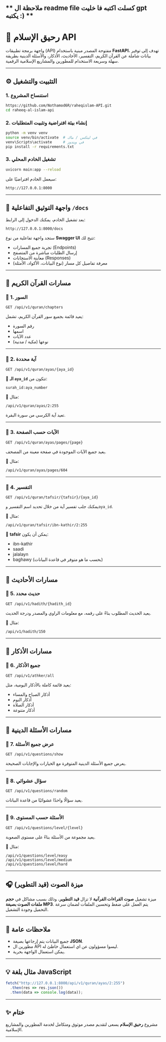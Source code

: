 ** ملاحظة ال readme file كسلت اكتبه فا خليت gpt يكتبه :) **
---

# 🌿 رحيق الإسلام API

واجهة برمجة تطبيقات (API) مفتوحة المصدر مبنية باستخدام **FastAPI**، تهدف إلى توفير بيانات شاملة عن القرآن الكريم، التفسير، الأحاديث، الأذكار، والأسئلة الدينية بطريقة سهلة وسريعة الاستخدام للمطورين والمشاريع الإسلامية الرقمية.

---

## ⚙️ التثبيت والتشغيل

### 1. استنساخ المشروع

```bash
https://github.com/Nothamod6R/raheqislam-API.git
cd raheeq-al-islam-api
```

### 2. إنشاء بيئة افتراضية وتثبيت المتطلبات

```bash
python -m venv venv
source venv/bin/activate  # في لينكس / ماك
venv\Scripts\activate     # في ويندوز
pip install -r requirements.txt
```

### 3. تشغيل الخادم المحلي

```bash
uvicorn main:app --reload
```

سيعمل الخادم افتراضيًا على:

```
http://127.0.0.1:8000
```

---

## 📖 واجهة التوثيق التفاعلية `/docs`

بعد تشغيل الخادم، يمكنك الدخول إلى الرابط:

```
http://127.0.0.1:8000/docs
```

ستجد واجهة تفاعلية من نوع **Swagger UI** تتيح لك:

* تجربة جميع المسارات (Endpoints)
* إرسال الطلبات مباشرة من المتصفح
* معاينة الاستجابات (Responses)
* معرفة تفاصيل كل مسار (نوع البيانات، الأكواد، الأمثلة)

---

## 🕋 مسارات القرآن الكريم

### 🔹 **1. السور**

```
GET /api/v1/quran/chapters
```

يعيد قائمة بجميع سور القرآن الكريم، تشمل:

* رقم السورة
* اسمها
* عدد الآيات
* نوعها (مكية / مدنية)

---

### 🔹 **2. آية محددة**

```
GET /api/v1/quran/ayas/{aya_id}
```

📌 **الـ `aya_id`** تتكون من:

```
surah_id:aya_number
```

🔸 مثال:

```
/api/v1/quran/ayas/2:255
```

تعيد آية الكرسي من سورة البقرة.

---

### 🔹 **3. الآيات حسب الصفحة**

```
GET /api/v1/quran/ayas/pages/{page}
```

يعيد جميع الآيات الموجودة في صفحة معينة من المصحف.

🔸 مثال:

```
/api/v1/quran/ayas/pages/604
```

---

### 🔹 **4. التفسير**

```
GET /api/v1/quran/tafsir/{tafsir}/{aya_id}
```

يمكنك جلب تفسير آية من خلال تحديد اسم التفسير و`aya_id`.

🔸 مثال:

```
/api/v1/quran/tafsir/ibn-kathir/2:255
```

🔹 **tafsir** يمكن أن يكون:

* ibn-kathir
* saadi
* jalalayn
* baghawy
  (بحسب ما هو متوفر في قاعدة البيانات)

---

## 📜 مسارات الأحاديث

### 🔹 **5. حديث محدد**

```
GET /api/v1/hadith/{hadith_id}
```

يعيد الحديث المطلوب بناءً على رقمه، مع معلومات الراوي والمصدر ودرجة الحديث.

🔸 مثال:

```
/api/v1/hadith/150
```

---

## 🤲 مسارات الأذكار

### 🔹 **6. جميع الأذكار**

```
GET /api/v1/athker/all
```

يعيد قائمة كاملة بالأذكار اليومية، مثل:

* أذكار الصباح والمساء
* أذكار النوم
* أذكار الصلاة
* أذكار متنوعة

---

## 🧠 مسارات الأسئلة الدينية

### 🔹 **7. عرض جميع الأسئلة**

```
GET /api/v1/questions/show
```

يعرض جميع الأسئلة الدينية المتوفرة مع الخيارات والإجابات الصحيحة.

---

### 🔹 **8. سؤال عشوائي**

```
GET /api/v1/questions/random
```

يعيد سؤالًا واحدًا عشوائيًا من قاعدة البيانات.

---

### 🔹 **9. الأسئلة حسب المستوى**

```
GET /api/v1/questions/level/{level}
```

يعيد مجموعة من الأسئلة بناءً على مستوى الصعوبة.

🔸 مثال:

```
/api/v1/questions/level/easy
/api/v1/questions/level/medium
/api/v1/questions/level/hard
```

---

## 🎧 ميزة الصوت (قيد التطوير)

ميزة تشغيل **صوت القراءات القرآنية** لا تزال **قيد التطوير**، وذلك بسبب مشاكل في **حجم ملفات الصوت بصيغة MP3**.
يتم العمل على ضغط وتحسين الملفات لضمان سرعة التحميل وجودة التشغيل.

---

## 🧩 ملاحظات عامة

* جميع البيانات يتم إرجاعها بصيغة **JSON**.
* مطورين ال API ليسوا مسؤولون عن اي استعمال خاطئ له.
*  يمكن استعمال الواجهة بحرية.

---

## 💡 مثال بلغة JavaScript

```javascript
fetch("http://127.0.0.1:8000/api/v1/quran/ayas/2:255")
  .then(res => res.json())
  .then(data => console.log(data));
```

---

## ✨ ختام

مشروع **رحيق الإسلام** يسعى لتقديم مصدر موثوق ومتكامل لخدمة المطورين والمشاريع الإسلامية.

---
